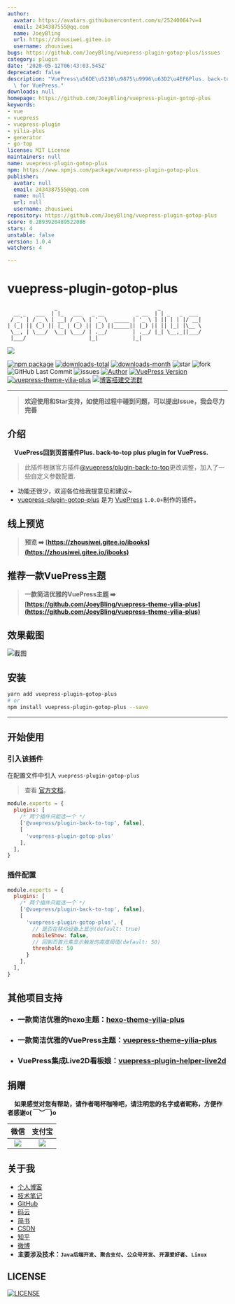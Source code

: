 ```yaml
---
author:
  avatar: https://avatars.githubusercontent.com/u/25240064?v=4
  email: 2434387555@qq.com
  name: JoeyBling
  url: https://zhousiwei.gitee.io
  username: zhousiwei
bugs: https://github.com/JoeyBling/vuepress-plugin-gotop-plus/issues
category: plugin
date: '2020-05-12T06:43:03.545Z'
deprecated: false
description: "VuePress\u56DE\u5230\u9875\u9996\u63D2\u4EF6Plus. back-to-top plus plugin\
  \ for VuePress."
downloads: null
homepage: https://github.com/JoeyBling/vuepress-plugin-gotop-plus
keywords:
- vue
- vuepress
- vuepress-plugin
- yilia-plus
- generator
- go-top
license: MIT License
maintainers: null
name: vuepress-plugin-gotop-plus
npm: https://www.npmjs.com/package/vuepress-plugin-gotop-plus
publisher:
  avatar: null
  email: 2434387555@qq.com
  name: null
  url: null
  username: zhousiwei
repository: https://github.com/JoeyBling/vuepress-plugin-gotop-plus
score: 0.2893920489522086
stars: 4
unstable: false
version: 1.0.4
watchers: 4

---
```


# vuepress-plugin-gotop-plus

```
               _                                _
  __ _   ___  | |_   ___   _ __          _ __  | | _   _  ___
 / _` | / _ \ | __| / _ \ | '_ \  _____ | '_ \ | || | | |/ __|
| (_| || (_) || |_ | (_) || |_) ||_____|| |_) || || |_| |\__ \
 \__, | \___/  \__| \___/ | .__/        | .__/ |_| \__,_||___/
 |___/                    |_|           |_|
```

[![](https://nodei.co/npm/vuepress-plugin-gotop-plus.png?downloads=true&downloadRank=true&stars=true)](https://www.npmjs.com/package/vuepress-plugin-gotop-plus)

[![npm package](https://img.shields.io/npm/v/vuepress-plugin-gotop-plus.svg?label=vuepress-plugin-gotop-plus)](https://www.npmjs.com/package/vuepress-plugin-gotop-plus)
[![downloads-total](https://img.shields.io/npm/dt/vuepress-plugin-gotop-plus.svg)](https://www.npmjs.com/package/vuepress-plugin-gotop-plus)
[![downloads-month](https://img.shields.io/npm/dm/vuepress-plugin-gotop-plus.svg)](https://www.npmjs.com/package/vuepress-plugin-gotop-plus)
![star](https://img.shields.io/github/stars/JoeyBling/vuepress-plugin-gotop-plus "star")
![fork](https://img.shields.io/github/forks/JoeyBling/vuepress-plugin-gotop-plus "fork")
![GitHub Last Commit](https://img.shields.io/github/last-commit/JoeyBling/vuepress-plugin-gotop-plus.svg?label=commits "GitHub Last Commit")
![issues](https://img.shields.io/github/issues/JoeyBling/vuepress-plugin-gotop-plus "issues")
[![Author](https://img.shields.io/badge/Author-JoeyBling-red.svg "Author")](https://zhousiwei.gitee.io "Author")
[![VuePress Version](https://img.shields.io/badge/VuePress-%3E%3D%201.0.0-blue.svg)](https://v1.vuepress.vuejs.org/zh/)
[![vuepress-theme-yilia-plus](https://img.shields.io/badge/Theme-Yilia_Plus-red.svg "vuepress-theme-yilia-plus")](https://github.com/JoeyBling/vuepress-theme-yilia-plus)
[![博客搭建交流群](https://img.shields.io/badge/QQ群-422625065-red.svg "博客搭建交流群")](https://jq.qq.com/?_wv=1027&k=58Ypj9z "博客搭建交流群")

------------------

> **欢迎使用和Star支持，如使用过程中碰到问题，可以提出Issue，我会尽力完善**

## 介绍
&#160;&#160;&#160;&#160;**VuePress回到页首插件Plus. back-to-top plus plugin for VuePress.**

> 此插件根据官方插件[@vuepress/plugin-back-to-top](https://v1.vuepress.vuejs.org/zh/plugin/official/plugin-back-to-top.html)更改调整，加入了一些自定义参数配置.

- 功能还很少，欢迎各位给我提意见和建议~
- [vuepress-plugin-gotop-plus](https://github.com/JoeyBling/vuepress-plugin-gotop-plus) 是为 [VuePress](https://v1.vuepress.vuejs.org/zh/) `1.0.0+`制作的插件。

## 线上预览

> **预览 ➡️ [https://zhousiwei.gitee.io/ibooks](https://zhousiwei.gitee.io/ibooks)**

## 推荐一款VuePress主题
> **一款简洁优雅的VuePress主题 ➡️ [https://github.com/JoeyBling/vuepress-theme-yilia-plus](https://github.com/JoeyBling/vuepress-theme-yilia-plus)**

## 效果截图

![截图](./examples/images/web_mini.png)

## 安装

```bash
yarn add vuepress-plugin-gotop-plus
# or
npm install vuepress-plugin-gotop-plus --save
```

------------

## 开始使用

### 引入该插件

在配置文件中引入 `vuepress-plugin-gotop-plus`

> 查看 [官方文档](https://v1.vuepress.vuejs.org/zh/plugin/using-a-plugin.html)。

```javascript
module.exports = {
  plugins: [
    /* 两个插件只能选一个 */
    ['@vuepress/plugin-back-to-top', false],
    [
      'vuepress-plugin-gotop-plus'
    ],
  ],
}
```

### 插件配置

```javascript
module.exports = {
  plugins: [
    /* 两个插件只能选一个 */
    ['@vuepress/plugin-back-to-top', false],
    [
      'vuepress-plugin-gotop-plus', {
        // 是否在移动设备上显示(default: true)
        mobileShow: false,
        // 回到页首元素显示触发的高度阈值(default: 50)
        threshold: 50
      }
    ],
  ],
}
```

## 其他项目支持

- ### 一款简洁优雅的hexo主题：[hexo-theme-yilia-plus](https://github.com/JoeyBling/hexo-theme-yilia-plus)
- ### 一款简洁优雅的VuePress主题：[vuepress-theme-yilia-plus](https://github.com/JoeyBling/vuepress-theme-yilia-plus)
- ### VuePress集成Live2D看板娘：[vuepress-plugin-helper-live2d](https://github.com/JoeyBling/vuepress-plugin-helper-live2d)

## 捐赠
&#160;&#160;&#160;&#160;**如果感觉对您有帮助，请作者喝杯咖啡吧，请注明您的名字或者昵称，方便作者感谢o(*￣︶￣*)o**

| 微信 | 支付宝 |
| :---: | :---: |
| ![](./examples/images/weixin.png) | ![](./examples/images/alipay.jpeg) |

## 关于我
- [个人博客](https://zhousiwei.gitee.io/)
- [技术笔记](https://zhousiwei.gitee.io/ibooks/)
- [GitHub](https://github.com/JoeyBling)
- [码云](https://gitee.com/zhousiwei)
- [简书](https://www.jianshu.com/u/02cbf31a043a)
- [CSDN](https://blog.csdn.net/qq_30930805)
- [知乎](https://www.zhihu.com/people/joeybling)
- [微博](http://weibo.com/jayinfo)
- **主要涉及技术：`Java后端开发`、`聚合支付`、`公众号开发`、`开源爱好者`、`Linux`**

## LICENSE

[![LICENSE](https://img.shields.io/github/license/JoeyBling/vuepress-plugin-gotop-plus "LICENSE")](./LICENSE "LICENSE")